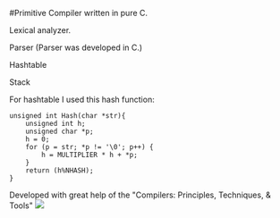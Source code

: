 #Primitive Compiler written in pure C.

Lexical analyzer.

Parser (Parser was developed in C.)

Hashtable

Stack


For hashtable I used this hash function:

	unsigned int Hash(char *str){
		unsigned int h;
		unsigned char *p;
		h = 0;
		for (p = str; *p != '\0'; p++) {
			h = MULTIPLIER * h + *p;
		}
		return (h%NHASH);
	}
	

Developed with great help of the "Compilers: Principles, Techniques, & Tools"
![](http://vig-fp.prenhall.com/bigcovers/0321486811.jpg)